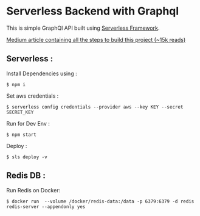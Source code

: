 

# Serverless Backend with Graphql

This is simple GraphQl API built using [Serverless Framework](https://serverless.com/).

[Medium article containing all the steps to build this project (~15k reads)](https://medium.com/@ayoub.edakhly/a-dummy-guide-to-building-your-first-api-using-serverless-typescript-and-graphql-5802d13874a0)

## Serverless :

Install Dependencies using : 
```
$ npm i
```
Set aws credentials : 
```
$ serverless config credentials --provider aws --key KEY --secret SECRET_KEY
```
Run for Dev Env : 
```
$ npm start
```
Deploy  : 
```
$ sls deploy -v
```

## Redis DB : 

Run Redis on Docker: 
```
$ docker run  --volume /docker/redis-data:/data -p 6379:6379 -d redis   redis-server --appendonly yes
```
